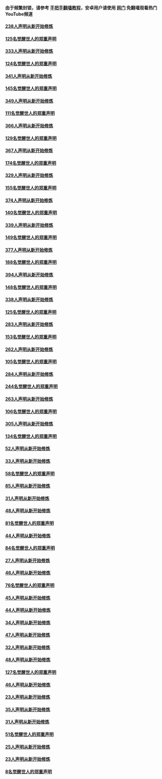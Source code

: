 #### 由于频繁封锁，请参考 [手把手翻墙教程](https://github.com/gfw-breaker/guides/wiki/)，安卓用户请使用 [网门](https://github.com/gfw-breaker/nogfw/blob/master/dl.md?t=07091200) 免翻墙观看热门YouTube频道 

#### [238人声明从新开始修炼](../pages/91/427767.md?t=07091200) 

#### [125名觉醒世人的郑重声明](../pages/91/427766.md?t=07091200) 

#### [333人声明从新开始修炼](../pages/91/427525.md?t=07091200) 

#### [124名觉醒世人的郑重声明](../pages/91/427524.md?t=07091200) 

#### [341人声明从新开始修炼](../pages/91/427255.md?t=07091200) 

#### [145名觉醒世人的郑重声明](../pages/91/427254.md?t=07091200) 

#### [349人声明从新开始修炼](../pages/91/426969.md?t=07091200) 

#### [111名觉醒世人的郑重声明](../pages/91/426968.md?t=07091200) 

#### [366人声明从新开始修炼](../pages/91/426737.md?t=07091200) 

#### [129名觉醒世人的郑重声明](../pages/91/426736.md?t=07091200) 

#### [367人声明从新开始修炼](../pages/91/426421.md?t=07091200) 

#### [174名觉醒世人的郑重声明](../pages/91/426420.md?t=07091200) 

#### [329人声明从新开始修炼](../pages/91/426139.md?t=07091200) 

#### [155名觉醒世人的郑重声明](../pages/91/426138.md?t=07091200) 

#### [374人声明从新开始修炼](../pages/91/425811.md?t=07091200) 

#### [140名觉醒世人的郑重声明](../pages/91/425810.md?t=07091200) 

#### [339人声明从新开始修炼](../pages/91/425690.md?t=07091200) 

#### [149名觉醒世人的郑重声明](../pages/91/425689.md?t=07091200) 

#### [377人声明从新开始修炼](../pages/91/424867.md?t=07091200) 

#### [188名觉醒世人的郑重声明](../pages/91/424866.md?t=07091200) 

#### [394人声明从新开始修炼](../pages/91/423914.md?t=07091200) 

#### [148名觉醒世人的郑重声明](../pages/91/423913.md?t=07091200) 

#### [338人声明从新开始修炼](../pages/91/423540.md?t=07091200) 

#### [125名觉醒世人的郑重声明](../pages/91/423539.md?t=07091200) 

#### [283人声明从新开始修炼](../pages/91/423296.md?t=07091200) 

#### [153名觉醒世人的郑重声明](../pages/91/423295.md?t=07091200) 

#### [262人声明从新开始修炼](../pages/91/423004.md?t=07091200) 

#### [105名觉醒世人的郑重声明](../pages/91/423003.md?t=07091200) 

#### [284人声明从新开始修炼](../pages/91/422707.md?t=07091200) 

#### [244名觉醒世人的郑重声明](../pages/91/422706.md?t=07091200) 

#### [263人声明从新开始修炼](../pages/91/422553.md?t=07091200) 

#### [106名觉醒世人的郑重声明](../pages/91/422552.md?t=07091200) 

#### [305人声明从新开始修炼](../pages/91/422153.md?t=07091200) 

#### [134名觉醒世人的郑重声明](../pages/91/422152.md?t=07091200) 

#### [52人声明从新开始修炼](../pages/91/421846.md?t=07091200) 

#### [33人声明从新开始修炼](../pages/91/421804.md?t=07091200) 

#### [58名觉醒世人的郑重声明](../pages/91/421845.md?t=07091200) 

#### [85人声明从新开始修炼](../pages/91/421769.md?t=07091200) 

#### [31人声明从新开始修炼](../pages/91/421763.md?t=07091200) 

#### [48人声明从新开始修炼](../pages/91/421605.md?t=07091200) 

#### [81名觉醒世人的郑重声明](../pages/91/421656.md?t=07091200) 

#### [44人声明从新开始修炼](../pages/91/421544.md?t=07091200) 

#### [84名觉醒世人的郑重声明](../pages/91/421543.md?t=07091200) 

#### [27人声明从新开始修炼](../pages/91/421465.md?t=07091200) 

#### [46人声明从新开始修炼](../pages/91/421454.md?t=07091200) 

#### [76名觉醒世人的郑重声明](../pages/91/421453.md?t=07091200) 

#### [45人声明从新开始修炼](../pages/91/421452.md?t=07091200) 

#### [44人声明从新开始修炼](../pages/91/421422.md?t=07091200) 

#### [34人声明从新开始修炼](../pages/91/421322.md?t=07091200) 

#### [47人声明从新开始修炼](../pages/91/421264.md?t=07091200) 

#### [32人声明从新开始修炼](../pages/91/421225.md?t=07091200) 

#### [48人声明从新开始修炼](../pages/91/421202.md?t=07091200) 

#### [127名觉醒世人的郑重声明](../pages/91/421224.md?t=07091200) 

#### [46人声明从新开始修炼](../pages/91/421203.md?t=07091200) 

#### [23人声明从新开始修炼](../pages/91/421138.md?t=07091200) 

#### [35人声明从新开始修炼](../pages/91/421122.md?t=07091200) 

#### [31人声明从新开始修炼](../pages/91/421081.md?t=07091200) 

#### [51名觉醒世人的郑重声明](../pages/91/421080.md?t=07091200) 

#### [25人声明从新开始修炼](../pages/91/421020.md?t=07091200) 

#### [23人声明从新开始修炼](../pages/91/420884.md?t=07091200) 

#### [8名觉醒世人的郑重声明](../pages/91/420883.md?t=07091200) 

